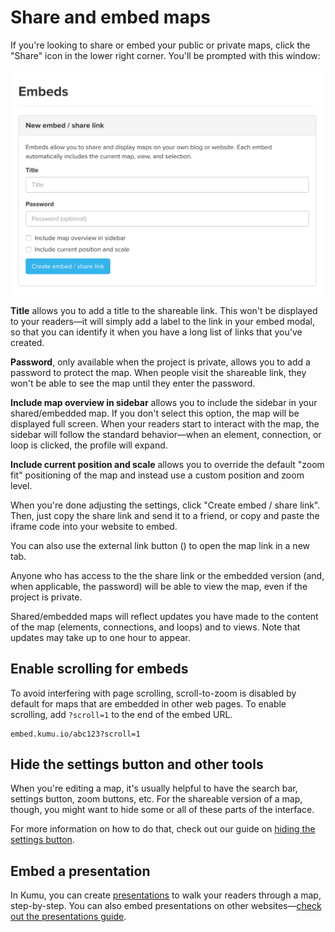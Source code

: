 # Share and embed maps

If you're looking to share or embed your public or private maps, click the "Share" icon in the lower right corner. You'll be prompted with this window:

![embed modal](/images/embed-modal.png)

**Title** allows you to add a title to the shareable link. This won't be displayed to your readers—it will simply add a label to the link in your embed modal, so that you can identify it when you have a long list of links that you've created.

**Password**, only available when the project is private, allows you to add a password to protect the map. When people visit the shareable link, they won't be able to see the map until they enter the password.

**Include map overview in sidebar** allows you to include the sidebar in your shared/embedded map. If you don't select this option, the map will be displayed full screen. When your readers start to interact with the map, the sidebar will follow the standard behavior—when an element, connection, or loop is clicked, the profile will expand.

**Include current position and scale** allows you to override the default "zoom fit" positioning of the map and instead use a custom position and zoom level.



When you're done adjusting the settings, click "Create embed / share link". Then, just copy the share link and send it to a friend, or copy and paste the iframe code into your website to embed.

You can also use the external link button (<i class="fa fa-external-link-square"></i>) to open the map link in a new tab.

<p class="alert alert-warning">
  Anyone who has access to the the share link or the embedded version (and, when applicable, the password) will be able to view the map, even if the project is private.
</p>

<div class="alert alert-warning">
  <p>
    Shared/embedded maps will reflect updates you have made to the content of the map (elements, connections, and loops) and to views. Note that updates may take up to one hour to appear.
  </p>
</div>

## Enable scrolling for embeds

To avoid interfering with page scrolling, scroll-to-zoom is disabled by default for maps that are embedded in other web pages. To enable scrolling, add `?scroll=1` to the end of the embed URL.

```
embed.kumu.io/abc123?scroll=1
```


## Hide the settings button and other tools

When you're editing a map, it's usually helpful to have the search bar, settings button, zoom buttons, etc. For the shareable version of a map, though, you might want to hide some or all of these parts of the interface.

For more information on how to do that, check out our guide on [hiding the settings button](/faq/how-do-i-hide-the-settings-button.html).


## Embed a presentation

In Kumu, you can create [presentations](/guides/presentations.md) to walk your readers through a map, step-by-step. You can also embed presentations on other websites—[check out the presentations guide](/guides/presentations.md#embed-a-presentation).



